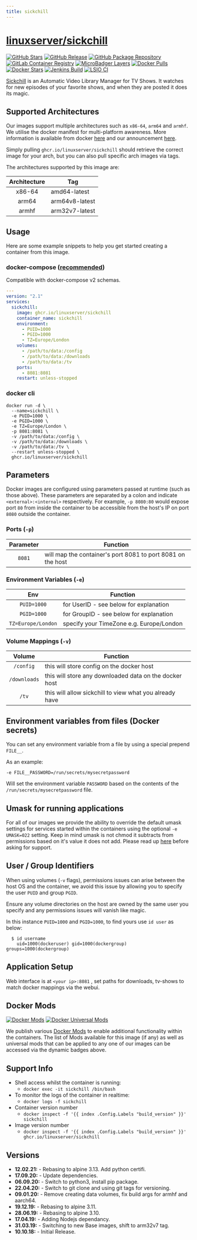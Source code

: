 ```yaml
---
title: sickchill
---
```

# [linuxserver/sickchill](https://github.com/linuxserver/docker-sickchill)

[![GitHub Stars](https://img.shields.io/github/stars/linuxserver/docker-sickchill.svg?color=94398d&labelColor=555555&logoColor=ffffff&style=for-the-badge&logo=github)](https://github.com/linuxserver/docker-sickchill)
[![GitHub Release](https://img.shields.io/github/release/linuxserver/docker-sickchill.svg?color=94398d&labelColor=555555&logoColor=ffffff&style=for-the-badge&logo=github)](https://github.com/linuxserver/docker-sickchill/releases)
[![GitHub Package Repository](https://img.shields.io/static/v1.svg?color=94398d&labelColor=555555&logoColor=ffffff&style=for-the-badge&label=linuxserver.io&message=GitHub%20Package&logo=github)](https://github.com/linuxserver/docker-sickchill/packages)
[![GitLab Container Registry](https://img.shields.io/static/v1.svg?color=94398d&labelColor=555555&logoColor=ffffff&style=for-the-badge&label=linuxserver.io&message=GitLab%20Registry&logo=gitlab)](https://gitlab.com/linuxserver.io/docker-sickchill/container_registry)
[![MicroBadger Layers](https://img.shields.io/microbadger/layers/linuxserver/sickchill.svg?color=94398d&labelColor=555555&logoColor=ffffff&style=for-the-badge)](https://microbadger.com/images/linuxserver/sickchill "Get your own version badge on microbadger.com")
[![Docker Pulls](https://img.shields.io/docker/pulls/linuxserver/sickchill.svg?color=94398d&labelColor=555555&logoColor=ffffff&style=for-the-badge&label=pulls&logo=docker)](https://hub.docker.com/r/linuxserver/sickchill)
[![Docker Stars](https://img.shields.io/docker/stars/linuxserver/sickchill.svg?color=94398d&labelColor=555555&logoColor=ffffff&style=for-the-badge&label=stars&logo=docker)](https://hub.docker.com/r/linuxserver/sickchill)
[![Jenkins Build](https://img.shields.io/jenkins/build?labelColor=555555&logoColor=ffffff&style=for-the-badge&jobUrl=https%3A%2F%2Fci.linuxserver.io%2Fjob%2FDocker-Pipeline-Builders%2Fjob%2Fdocker-sickchill%2Fjob%2Fmaster%2F&logo=jenkins)](https://ci.linuxserver.io/job/Docker-Pipeline-Builders/job/docker-sickchill/job/master/)
[![LSIO CI](https://img.shields.io/badge/dynamic/yaml?color=94398d&labelColor=555555&logoColor=ffffff&style=for-the-badge&label=CI&query=CI&url=https%3A%2F%2Fci-tests.linuxserver.io%2Flinuxserver%2Fsickchill%2Flatest%2Fci-status.yml)](https://ci-tests.linuxserver.io/linuxserver/sickchill/latest/index.html)

[Sickchill](https://github.com/SickChill/SickChill) is an Automatic Video Library Manager for TV Shows. It watches for new episodes of your favorite shows, and when they are posted it does its magic. 


## Supported Architectures

Our images support multiple architectures such as `x86-64`, `arm64` and `armhf`. We utilise the docker manifest for multi-platform awareness. More information is available from docker [here](https://github.com/docker/distribution/blob/master/docs/spec/manifest-v2-2.md#manifest-list) and our announcement [here](https://blog.linuxserver.io/2019/02/21/the-lsio-pipeline-project/).

Simply pulling `ghcr.io/linuxserver/sickchill` should retrieve the correct image for your arch, but you can also pull specific arch images via tags.

The architectures supported by this image are:

| Architecture | Tag |
| :----: | --- |
| x86-64 | amd64-latest |
| arm64 | arm64v8-latest |
| armhf | arm32v7-latest |


## Usage

Here are some example snippets to help you get started creating a container from this image.

### docker-compose ([recommended](https://docs.linuxserver.io/general/docker-compose))

Compatible with docker-compose v2 schemas.

```yaml
---
version: "2.1"
services:
  sickchill:
    image: ghcr.io/linuxserver/sickchill
    container_name: sickchill
    environment:
      - PUID=1000
      - PGID=1000
      - TZ=Europe/London
    volumes:
      - /path/to/data:/config
      - /path/to/data:/downloads
      - /path/to/data:/tv
    ports:
      - 8081:8081
    restart: unless-stopped
```

### docker cli

```
docker run -d \
  --name=sickchill \
  -e PUID=1000 \
  -e PGID=1000 \
  -e TZ=Europe/London \
  -p 8081:8081 \
  -v /path/to/data:/config \
  -v /path/to/data:/downloads \
  -v /path/to/data:/tv \
  --restart unless-stopped \
  ghcr.io/linuxserver/sickchill
```


## Parameters

Docker images are configured using parameters passed at runtime (such as those above). These parameters are separated by a colon and indicate `<external>:<internal>` respectively. For example, `-p 8080:80` would expose port `80` from inside the container to be accessible from the host's IP on port `8080` outside the container.

### Ports (`-p`)

| Parameter | Function |
| :----: | --- |
| `8081` | will map the container's port 8081 to port 8081 on the host |


### Environment Variables (`-e`)

| Env | Function |
| :----: | --- |
| `PUID=1000` | for UserID - see below for explanation |
| `PGID=1000` | for GroupID - see below for explanation |
| `TZ=Europe/London` | specify your TimeZone e.g. Europe/London |

### Volume Mappings (`-v`)

| Volume | Function |
| :----: | --- |
| `/config` | this will store config on the docker host |
| `/downloads` | this will store any downloaded data on the docker host |
| `/tv` | this will allow sickchill to view what you already have |



## Environment variables from files (Docker secrets)

You can set any environment variable from a file by using a special prepend `FILE__`.

As an example:

```
-e FILE__PASSWORD=/run/secrets/mysecretpassword
```

Will set the environment variable `PASSWORD` based on the contents of the `/run/secrets/mysecretpassword` file.

## Umask for running applications

For all of our images we provide the ability to override the default umask settings for services started within the containers using the optional `-e UMASK=022` setting.
Keep in mind umask is not chmod it subtracts from permissions based on it's value it does not add. Please read up [here](https://en.wikipedia.org/wiki/Umask) before asking for support.


## User / Group Identifiers

When using volumes (`-v` flags), permissions issues can arise between the host OS and the container, we avoid this issue by allowing you to specify the user `PUID` and group `PGID`.

Ensure any volume directories on the host are owned by the same user you specify and any permissions issues will vanish like magic.

In this instance `PUID=1000` and `PGID=1000`, to find yours use `id user` as below:

```
  $ id username
    uid=1000(dockeruser) gid=1000(dockergroup) groups=1000(dockergroup)
```

## Application Setup

Web interface is at `<your ip>:8081` , set paths for downloads, tv-shows to match docker mappings via the webui.


## Docker Mods
[![Docker Mods](https://img.shields.io/badge/dynamic/yaml?color=94398d&labelColor=555555&logoColor=ffffff&style=for-the-badge&label=sickchill&query=%24.mods%5B%27sickchill%27%5D.mod_count&url=https%3A%2F%2Fraw.githubusercontent.com%2Flinuxserver%2Fdocker-mods%2Fmaster%2Fmod-list.yml)](https://mods.linuxserver.io/?mod=sickchill "view available mods for this container.") [![Docker Universal Mods](https://img.shields.io/badge/dynamic/yaml?color=94398d&labelColor=555555&logoColor=ffffff&style=for-the-badge&label=universal&query=%24.mods%5B%27universal%27%5D.mod_count&url=https%3A%2F%2Fraw.githubusercontent.com%2Flinuxserver%2Fdocker-mods%2Fmaster%2Fmod-list.yml)](https://mods.linuxserver.io/?mod=universal "view available universal mods.")

We publish various [Docker Mods](https://github.com/linuxserver/docker-mods) to enable additional functionality within the containers. The list of Mods available for this image (if any) as well as universal mods that can be applied to any one of our images can be accessed via the dynamic badges above.


## Support Info

* Shell access whilst the container is running:
  * `docker exec -it sickchill /bin/bash`
* To monitor the logs of the container in realtime:
  * `docker logs -f sickchill`
* Container version number
  * `docker inspect -f '{{ index .Config.Labels "build_version" }}' sickchill`
* Image version number
  * `docker inspect -f '{{ index .Config.Labels "build_version" }}' ghcr.io/linuxserver/sickchill`

## Versions

* **12.02.21:** - Rebasing to alpine 3.13. Add python certifi.
* **17.09.20:** - Update dependencies.
* **06.09.20:** - Switch to python3, install pip package.
* **22.04.20:** - Switch to git clone and using git tags for versioning.
* **09.01.20:** - Remove creating data volumes, fix build args for armhf and aarch64.
* **19.12.19:** - Rebasing to alpine 3.11.
* **28.06.19:** - Rebasing to alpine 3.10.
* **17.04.19:** - Adding Nodejs dependancy.
* **31.03.19:** - Switching to new Base images, shift to arm32v7 tag.
* **10.10.18:** - Initial Release.
